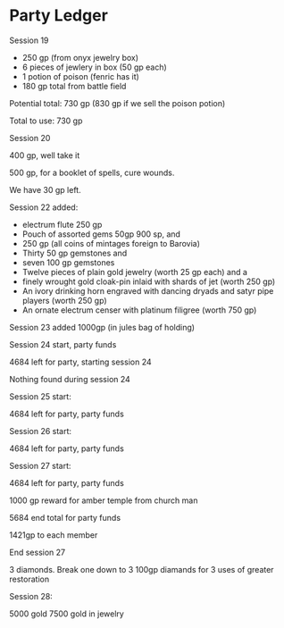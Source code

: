# Party Ledger

Session 19

- 250 gp (from onyx jewelry box)
- 6 pieces of jewlery in box (50 gp each)
- 1 potion of poison (fenric has it)
- 180 gp total from battle field

Potential total: 730 gp (830 gp if we sell the poison potion)

Total to use: 730 gp

Session 20

400 gp, well take it

500 gp, for a booklet of spells, cure wounds.

We have 30 gp left.

Session 22 added:

- electrum flute 250 gp 
- Pouch of assorted gems 50gp 900 sp, and 
- 250 gp (all coins of mintages foreign to Barovia) 
- Thirty 50 gp gemstones and 
- seven 100 gp gemstones 
- Twelve pieces of plain gold jewelry (worth 25 gp each) and a 
- finely wrought gold cloak-pin inlaid with shards of jet (worth 250 gp) 
- An ivory drinking horn engraved with dancing dryads and satyr pipe players (worth 250 gp) 
- An ornate electrum censer with platinum filigree (worth 750 gp)

Session 23 added 1000gp  (in jules bag of holding)

Session 24 start, party funds

4684 left for party, starting session 24

Nothing found during session 24

Session 25 start:

4684 left for party, party funds

Session 26 start:

4684 left for party, party funds

Session 27 start:

4684 left for party, party funds

1000 gp reward for amber temple from church man

5684 end total for party funds

1421gp to each member

End session 27

3 diamonds.
Break one down to 3 100gp diamands for 3 uses of greater restoration


Session 28:

5000 gold
7500 gold in jewelry
